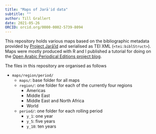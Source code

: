 ```yaml
---
title: "Maps of Jarāʾid data"
subtitle: ""
author: Till Grallert
date: 2021-05-26
ORCID: orcid.org/0000-0002-5739-8094
---
```


This repository holds various maps based on the bibliographic metadata provided by [Project Jarāʾid](https://github.com/projectjaraid/jaraid_source) and serialised as TEI XML (`<tei:biblStruct>`). Maps were mostly produced with R and I published a tutorial for doing on the [Open Arabic Periodical Editions project blog](https://openarabicpe.github.io/2021-04-29-mapping-with-r/).

The files in this repository are organised as follows

- `maps/region/period/`
    + `maps/`: base folder for all maps
    + `region/`: one folder for each of the currently four regions
        * Americas
        * Middle East
        * Middle East and North Africa
        * World
    * `period/`: one folder for each rolling period
        - `y_1`: one year
        - `y_5`: five years
        - `y_10`: ten years